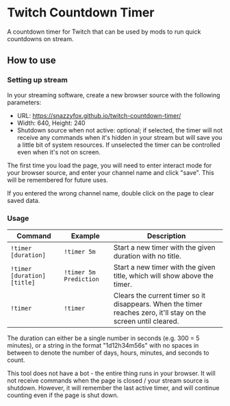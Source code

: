 # Twitch Countdown Timer

A countdown timer for Twitch that can be used by mods to run quick countdowns on stream.

## How to use

### Setting up stream

In your streaming software, create a new browser source with the following parameters: 

- URL: https://snazzyfox.github.io/twitch-countdown-timer/
- Width: 640, Height: 240
- Shutdown source when not active: optional; if selected, the timer will not receive any commands when it's hidden in your stream but will save you a little bit of system resources. If unselected the timer can be controlled even when it's not on screen.

The first time you load the page, you will need to enter interact mode for your browser source, and enter your channel name and click "save". This will be remembered for future uses. 

If you entered the wrong channel name, double click on the page to clear saved data.

### Usage

| Command                     | Example                | Description                                                                                                     |
| --------------------------- | ---------------------- | --------------------------------------------------------------------------------------------------------------- |
| `!timer [duration]`         | `!timer 5m`            | Start a new timer with the given duration with no title.                                                        |
| `!timer [duration] [title]` | `!timer 5m Prediction` | Start a new timer with the given title, which will show above the timer.                                        |
| `!timer`                    | `!timer`               | Clears the current timer so it disappears. When the timer reaches zero, it'll stay on the screen until cleared. |

The duration can either be a single number in seconds (e.g. 300 = 5 minutes), or a string in the format "1d12h34m56s" with no spaces in between to denote the number of days, hours, minutes, and seconds to count.

This tool does not have a bot - the entire thing runs in your browser. It will not receive commands when the page is closed / your stream source is shutdown. However, it will remember the last active timer, and will continue counting even if the page is shut down.